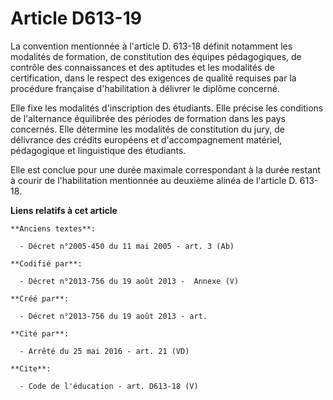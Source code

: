 # Article D613-19

La convention mentionnée à l'article D. 613-18 définit notamment les modalités de formation, de constitution des équipes
pédagogiques, de contrôle des connaissances et des aptitudes et les modalités de certification, dans le respect des exigences
de qualité requises par la procédure française d'habilitation à délivrer le diplôme concerné. 

Elle fixe les modalités d'inscription des étudiants. Elle précise les conditions de l'alternance équilibrée des périodes de
formation dans les pays concernés. Elle détermine les modalités de constitution du jury, de délivrance des crédits européens
et d'accompagnement matériel, pédagogique et linguistique des étudiants. 

Elle est conclue pour une durée maximale correspondant à la durée restant à courir de l'habilitation mentionnée au deuxième
alinéa de l'article D. 613-18.

**Liens relatifs à cet article**

	**Anciens textes**:

	  - Décret n°2005-450 du 11 mai 2005 - art. 3 (Ab)

	**Codifié par**:

	  - Décret n°2013-756 du 19 août 2013 -  Annexe (V)

	**Créé par**:

	  - Décret n°2013-756 du 19 août 2013 - art.

	**Cité par**:

	  - Arrêté du 25 mai 2016 - art. 21 (VD)

	**Cite**:

	  - Code de l'éducation - art. D613-18 (V)
